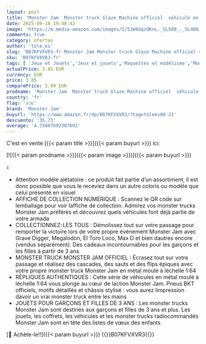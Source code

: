 ```yaml
---
layout: post
title: 'Monster Jam  Monster truck Glaze Machine officiel  véhicule en métal moulé  échelle 1:64  Jouets pour garçons à partir de 3 ans'
date: 2025-09-18 19:48:42
image: 'https://m.media-amazon.com/images/I/51W4GqsQKnL._SL500_._SL400_.jpg'
comments: true
category: ofertas
author: 'tole.es'
slug: 'B07KFVXVR3-fr Monster Jam Monster truck Glaze Machine officiel véhicule...'
sku: 'B07KFVXVR3-fr'
tags: [ 'Jeux et Jouets','Jeux et jouets','Maquettes et modélisme','Modèles préfabriqués à léchelle de véhicules à moteur','Modèles à léchelle','Répliques miniatures préfabriquées','monster jam','🇫🇷', ]
actualPrice: 3.85 EUR
currency: EUR
price: 3.85
comparePrice: 5.99 EUR
prodname: 'Monster Jam  Monster truck Glaze Machine officiel  véhicule en métal moulé  échelle 1:64  Jouets pour garçons à partir de 3 ans'
country: 'fr'
flag: '🇫🇷'
brand: 'Monster Jam'
buyurl: 'https://www.amazon.fr/dp/B07KFVXVR3/?tag=tolees0d-21'
descuento: '35.73'
average: '4.73807692307692'
---
```


C'est en vente [{{< param title >}}]({{< param buyurl >}}) ici:

[![{{< param prodname >}}]({{< param image >}})]({{< param buyurl >}})

ℹ️:

- Attention modèle alétatoire : ce produit fait partie d’un assortiment, il est donc possible que vous le receviez dans un autre coloris ou modèle que celui présenté en visuel
- AFFICHE DE COLLECTION NUMÉRIQUE : Scannez le QR code sur lemballage pour voir laffiche de collection. Admirez vos monster trucks Monster Jam préférés et découvrez quels véhicules font déjà partie de votre armada
- COLLECTIONNEZ-LES TOUS : Démolissez tout sur votre passage pour remporter la victoire lors de votre propre événement Monster Jam avec Grave Digger, Megalodon, El Toro Loco, Max D et bien dautres encore (vendus séparément). Des cadeaux incontournables pour les garçons et les filles à partir de 3 ans
- MONSTER TRUCK MONSTER JAM OFFICIEL : Écrasez tout sur votre passage et réalisez des cascades, des sauts et des flips épiques avec votre propre monster truck Monster Jam en métal moulé à léchelle 1:64
- RÉPLIQUES AUTHENTIQUES : Cette série de véhicules en métal moulé à léchelle 1:64 vous plonge au cœur de laction Monster Jam. Pneus BKT officiels, motifs détaillés et châssis stylisé : vous aurez limpression davoir un vrai monster truck entre les mains
- JOUETS POUR GARÇONS ET FILLES DE 3 ANS : Les monster trucks Monster Jam sont destinés aux garçons et filles de 3 ans et plus. Les jouets, les coffrets, les véhicules et les monster trucks radiocommandés Monster Jam sont en tête des listes de vœux des enfants

[🛒 Achète-le!!]({{< param buyurl >}})
{{<world>}}B07KFVXVR3{{</world>}}
